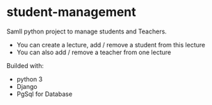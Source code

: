 # student-management

Samll python project to manage students and Teachers.
- You can create a lecture, add / remove a student from this lecture
- You can also add / remove a teacher from one lecture

Builded with:
 - python 3
 - Django
 - PgSql for Database
